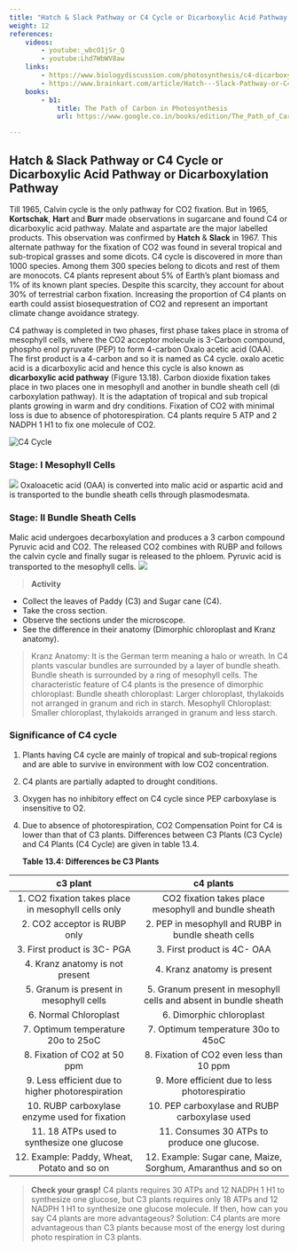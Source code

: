 ```yaml
---
title: "Hatch & Slack Pathway or C4 Cycle or Dicarboxylic Acid Pathway or  Dicarboxylation Pathway"
weight: 12
references:
    videos:
        - youtube:_wbcO1jSr_Q
        - youtube:Lhd7WbWV8aw
    links:
        - https://www.biologydiscussion.com/photosynthesis/c4-dicarboxylic-acid-pathway-hatchslack-pathway-photosynthesis/23026
        - https://www.brainkart.com/article/Hatch---Slack-Pathway-or-C4-Cycle-or-Dicarboxylic-Acid-Pathway-or-Dicarboxylation-Pathway_33107/
    books:
        - b1:
            title: The Path of Carbon in Photosynthesis
            url: https://www.google.co.in/books/edition/The_Path_of_Carbon_in_Photosynthesis/P4-Yq-dgVtEC?hl=en&gbpv=0

---
```


## Hatch & Slack Pathway or C4 Cycle or Dicarboxylic Acid Pathway or Dicarboxylation Pathway

Till 1965, Calvin cycle is the only pathway for CO2 fixation. But in 1965, **Kortschak**, **Hart** and **Burr** made observations in sugarcane and found C4 or dicarboxylic acid pathway. Malate and aspartate are the major labelled products. This observation was confirmed by **Hatch** & **Slack** in 1967. This alternate pathway for the fixation of CO2 was found in several tropical and sub-tropical grasses and some dicots. C4 cycle is discovered in more than 1000 species. Among them 300 species belong to dicots and rest of them are monocots. C4 plants represent about 5% of Earth’s plant biomass and 1% of its known plant species. Despite this scarcity, they account for about 30% of terrestrial carbon fixation. Increasing the proportion of C4 plants on earth could assist biosequestration of CO2 and represent an important climate change avoidance strategy.

C4 pathway is completed in two phases, first phase takes place in stroma of mesophyll cells, where the CO2 acceptor molecule is 3-Carbon compound, phospho enol pyruvate (PEP) to form 4-carbon Oxalo acetic acid (OAA). The first product is a 4-carbon and so it is named as C4 cycle. oxalo acetic acid is a dicarboxylic acid and hence this cycle is also known as **dicarboxylic acid pathway** (Figure 13.18). Carbon dioxide fixation takes place in two places one in mesophyll and another in bundle sheath cell (di carboxylation pathway). It is the adaptation of tropical and sub tropical plants growing in warm and dry conditions. Fixation of CO2 with minimal loss is due to absence of photorespiration. C4 plants require 5 ATP and 2 NADPH 1 H1 to fix one molecule of CO2.

![ C4 Cycle](13.19.png)

### Stage: I Mesophyll Cells

![](stage1.formula.PNG)
Oxaloacetic acid (OAA) is converted into malic acid or aspartic acid and is transported to the bundle sheath cells through plasmodesmata.

### Stage: II Bundle Sheath Cells

Malic acid undergoes decarboxylation and produces a 3 carbon compound Pyruvic acid and CO2. The released CO2 combines with RUBP and follows the calvin cycle and finally sugar is released to the phloem. Pyruvic acid is transported to the mesophyll cells.
![](stage2.formula.PNG)

>**Activity**
- Collect the leaves of Paddy (C3) and Sugar cane (C4).
- Take the cross section.
- Observe the sections under the microscope.
- See the difference in their anatomy (Dimorphic chloroplast and Kranz anatomy).

>Kranz Anatomy: It is the German term meaning a halo or wreath. In C4 plants vascular bundles are surrounded by a layer of bundle sheath. Bundle sheath is surrounded by a ring of mesophyll cells. The characteristic feature of C4 plants is the presence of dimorphic chloroplast:
Bundle sheath chloroplast: Larger chloroplast, thylakoids not arranged in granum and rich in starch.
Mesophyll Chloroplast: Smaller chloroplast, thylakoids arranged in granum and less starch.

### Significance of C4 cycle

1. Plants having C4 cycle are mainly of tropical
   and sub-tropical regions and are able to survive in environment with low CO2 concentration.
2. C4 plants are partially adapted to drought conditions.
3. Oxygen has no inhibitory effect on C4 cycle since PEP carboxylase is insensitive to O2.
4. Due to absence of photorespiration, CO2 Compensation Point for C4 is lower than that of C3 plants.
   Differences between C3 Plants (C3 Cycle) and C4 Plants (C4 Cycle) are given in table 13.4.

   **Table 13.4: Differences be C3 Plants**

|                      c3 plant                       |                            c4 plants                             |
| :-------------------------------------------------: | :--------------------------------------------------------------: |
| 1. CO2 fixation takes place in mesophyll cells only |       CO2 fixation takes place mesophyll and bundle sheath       |
|            2. CO2 acceptor is RUBP only             |       2. PEP in mesophyll and RUBP in bundle sheath cells        |
|             3. First product is 3C- PGA             |                   3. First product is 4C- OAA                    |
|           4. Kranz anatomy is not present           |                   4. Kranz anatomy is present                    |
|       5. Granum is present in mesophyll cells       | 5. Granum present in mesophyll cells and absent in bundle sheath |
|                6. Normal Chloroplast                |                     6. Dimorphic chloroplast                     |
|         7. Optimum temperature 20o to 25oC          |                7. Optimum temperature 30o to 45oC                |
|            8. Fixation of CO2 at 50 ppm             |             8. Fixation of CO2 even less than 10 ppm             |
|  9. Less efficient due to higher photorespiration   |          9. More efficient due to less photorespiratio           |
|    10. RUBP carboxylase enzyme used for fixation    |          10. PEP carboxylase and RUBP carboxylase used           |
|     11. 18 ATPs used to synthesize one glucose      |           11. Consumes 30 ATPs to produce one glucose.           |
|     12. Example: Paddy, Wheat, Potato and so on     |  12. Example: Sugar cane, Maize, Sorghum, Amaranthus and so on   |

>**Check your grasp!**
C4 plants requires 30 ATPs and 12 NADPH 1 H1 to synthesize one glucose, but C3 plants requires only 18 ATPs and 12 NADPH 1 H1 to synthesize one glucose molecule. If then, how can you say C4 plants are more advantageous?
Solution: C4 plants are more advantageous than C3 plants because most of the energy lost during photo respiration in C3 plants.